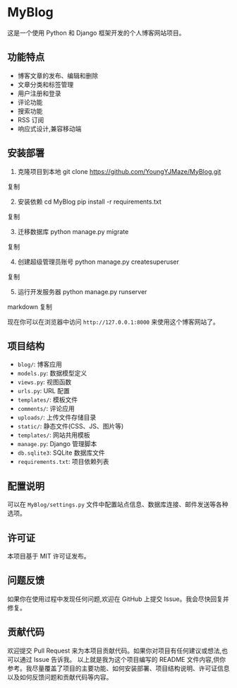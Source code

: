 
# MyBlog

这是一个使用 Python 和 Django 框架开发的个人博客网站项目。

## 功能特点

- 博客文章的发布、编辑和删除
- 文章分类和标签管理 
- 用户注册和登录
- 评论功能
- 搜索功能
- RSS 订阅
- 响应式设计,兼容移动端

## 安装部署

1. 克隆项目到本地
git clone https://github.com/YoungYJMaze/MyBlog.git

复制

2. 安装依赖
cd MyBlog
pip install -r requirements.txt

复制

3. 迁移数据库
python manage.py migrate

复制

4. 创建超级管理员账号
python manage.py createsuperuser

复制

5. 运行开发服务器
python manage.py runserver

markdown
复制

现在你可以在浏览器中访问 `http://127.0.0.1:8000` 来使用这个博客网站了。

## 项目结构

- `blog/`: 博客应用
- `models.py`: 数据模型定义
- `views.py`: 视图函数
- `urls.py`: URL 配置
- `templates/`: 模板文件
- `comments/`: 评论应用
- `uploads/`: 上传文件存储目录
- `static/`: 静态文件(CSS、JS、图片等)
- `templates/`: 网站共用模板
- `manage.py`: Django 管理脚本
- `db.sqlite3`: SQLite 数据库文件
- `requirements.txt`: 项目依赖列表

## 配置说明

可以在 `MyBlog/settings.py` 文件中配置站点信息、数据库连接、邮件发送等各种选项。 

## 许可证

本项目基于 MIT 许可证发布。

## 问题反馈

如果你在使用过程中发现任何问题,欢迎在 GitHub 上提交 Issue。我会尽快回复并修复。

## 贡献代码

欢迎提交 Pull Request 来为本项目贡献代码。如果你对项目有任何建议或想法,也可以通过 Issue 告诉我。
以上就是我为这个项目编写的 README 文件内容,供你参考。我尽量覆盖了项目的主要功能、如何安装部署、项目结构说明、许可证信息以及如何反馈问题和贡献代码等内容。
